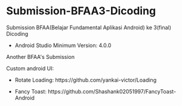 # Submission-BFAA3-Dicoding
Submission BFAA(Belajar Fundamental Aplikasi Android) ke 3(final) Dicoding 

<ul>
  <li>Android Studio Minimum Version: 4.0.0</li>
</ul>
<p>Another BFAA's Submission</p>

<p>Custom android UI: </p>
<ul>
  <li><p>Rotate Loading: https://github.com/yankai-victor/Loading</p></li>
  <li><p>Fancy Toast: https://github.com/Shashank02051997/FancyToast-Android </p></li>
</ul>
